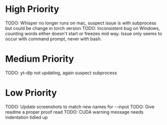 # High Priority
TODO: Whisper no longer runs on mac, suspect issue is with subprocess but could be change in torch version
TODO: Inconsistent bug on Windows, counting words either doesn't start or freezes mid way. Issue only seems to occur with command prompt, never with bash.

# Medium Priority
TODO: yt-dlp not updating, again suspect subprocess

# Low Priority
TODO: Update screenshots to match new names for --input
TODO: Give readme a proper proof read
TODO: CUDA warning message needs indentation tidied up